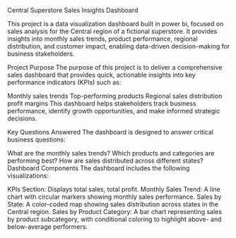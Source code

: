 Central Superstore Sales Insights Dashboard

This project is a data visualization dashboard built in power bi, focused on sales analysis for the Central region of a fictional superstore. It provides insights into monthly sales trends, product performance, regional distribution, and customer impact, enabling data-driven decision-making for business stakeholders.

Project Purpose
The purpose of this project is to deliver a comprehensive sales dashboard that provides quick, actionable insights into key performance indicators (KPIs) such as:

Monthly sales trends
Top-performing products
Regional sales distribution
profit margins
This dashboard helps stakeholders track business performance, identify growth opportunities, and make informed strategic decisions.

Key Questions Answered
The dashboard is designed to answer critical business questions:

What are the monthly sales trends?
Which products and categories are performing best?
How are sales distributed across different states?
Dashboard Components
The dashboard includes the following visualizations:

KPIs Section: Displays total sales, total profit.
Monthly Sales Trend: A line chart with circular markers showing monthly sales performance.
Sales by State: A color-coded map showing sales distribution across states in the Central region.
Sales by Product Category: A bar chart representing sales by product subcategory, with conditional coloring to highlight above- and below-average performers.
